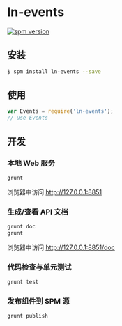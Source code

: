 # ln-events

[![spm version](http://spmjs.io/badge/ln-events)](http://spmjs.io/package/ln-events)

> 

## 安装

```bash
$ spm install ln-events --save
```

## 使用

```js
var Events = require('ln-events');
// use Events
```
## 开发

### 本地 Web 服务

```bash
grunt
```

浏览器中访问 http://127.0.0.1:8851

### 生成/查看 API 文档

```bash
grunt doc
grunt
```

浏览器中访问 http://127.0.0.1:8851/doc

### 代码检查与单元测试

```bash
grunt test
```

### 发布组件到 SPM 源

```bash
grunt publish
```
